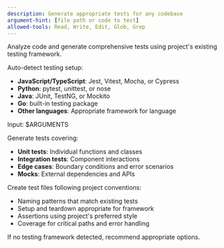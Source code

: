 ```yaml
---
description: Generate appropriate tests for any codebase
argument-hint: [file path or code to test]
allowed-tools: Read, Write, Edit, Glob, Grep
---
```


Analyze code and generate comprehensive tests using project's existing testing framework.

Auto-detect testing setup:

- **JavaScript/TypeScript**: Jest, Vitest, Mocha, or Cypress
- **Python**: pytest, unittest, or nose
- **Java**: JUnit, TestNG, or Mockito
- **Go**: built-in testing package
- **Other languages**: Appropriate framework for language

Input: $ARGUMENTS

Generate tests covering:

- **Unit tests**: Individual functions and classes
- **Integration tests**: Component interactions
- **Edge cases**: Boundary conditions and error scenarios
- **Mocks**: External dependencies and APIs

Create test files following project conventions:

- Naming patterns that match existing tests
- Setup and teardown appropriate for framework
- Assertions using project's preferred style
- Coverage for critical paths and error handling

If no testing framework detected, recommend appropriate options.
